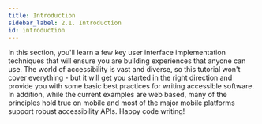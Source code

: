 ```yaml
---
title: Introduction
sidebar_label: 2.1. Introduction
id: introduction
---
```


In this section, you'll learn a few key user interface implementation techniques that will ensure you are building experiences that anyone can use. The world of accessibility is vast and diverse, so this tutorial won't cover everything - but it will get you started in the right direction and provide you with some basic best practices for writing accessible software. In addition, while the current examples are web based, many of the principles hold true on mobile and most of the major mobile platforms support robust accessibility APIs. Happy code writing!
